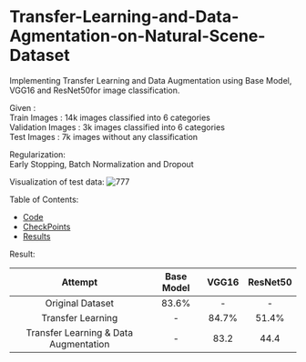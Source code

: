 # Transfer-Learning-and-Data-Agmentation-on-Natural-Scene-Dataset
Implementing Transfer Learning and Data Augmentation using Base Model, VGG16 and ResNet50for image classification.<br>

Given :<br>
Train Images : 14k images classified into 6 categories <br>
Validation Images : 3k images classified into 6 categories <br>
Test Images : 7k images without any classification <br>

Regularization:<br>
Early Stopping, Batch Normalization and Dropout<br>


Visualization of test data:
![777](https://user-images.githubusercontent.com/74530146/103931111-96d1fb80-5141-11eb-9470-1037809c29d1.png)

Table of Contents:<br>
* [Code](https://github.com/AamnaBhatti/Transfer-Learning-and-Data-Augmentation-on-Natural-Scene-Dataset/tree/main/Code)
* [CheckPoints](https://github.com/AamnaBhatti/Transfer-Learning-and-Data-Augmentation-on-Natural-Scene-Dataset/tree/main/CheckPoints)
* [Results](https://github.com/AamnaBhatti/Transfer-Learning-and-Data-Augmentation-on-Natural-Scene-Dataset/tree/main/Results)


Result:

| Attempt | Base Model | VGG16 | ResNet50 |
| :-: | :-: | :-:| :-: |
| Original Dataset |  83.6% | - | - |
| Transfer Learning  |  - | 84.7% | 51.4% |<br>
| Transfer Learning & Data Augmentation |  - | 83.2 | 44.4 |<br>
